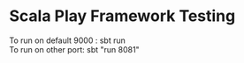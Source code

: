 
# Scala Play Framework Testing

To run on default 9000 : sbt run  
To run on other port: sbt "run 8081"  



